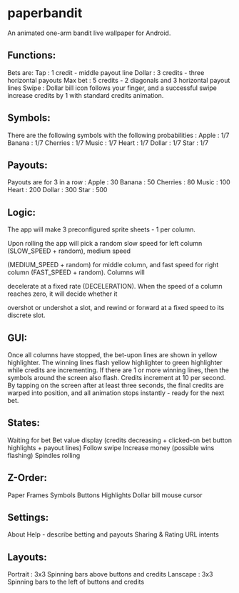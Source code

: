 paperbandit
===========

An animated one-arm bandit live wallpaper for Android.

Functions:
----------
Bets are:
Tap : 1 credit - middle payout line
Dollar : 3 credits - three horizontal payouts
Max bet : 5 credits - 2 diagonals and 3 horizontal payout lines
Swipe : Dollar bill icon follows your finger, and a successful swipe increase credits by 1 with standard credits animation.

Symbols:
--------
There are the following symbols with the following probabilities :
Apple : 1/7
Banana : 1/7
Cherries : 1/7
Music : 1/7
Heart : 1/7
Dollar : 1/7
Star : 1/7

Payouts:
--------
Payouts are for 3 in a row : 
Apple : 30
Banana : 50
Cherries : 80
Music : 100
Heart : 200
Dollar : 300
Star : 500

Logic:
------
The app will make 3 preconfigured sprite sheets - 1 per column.

Upon rolling the app will pick a random slow speed for left column (SLOW_SPEED + random), medium speed 

(MEDIUM_SPEED + random) for middle column, and fast speed for right column (FAST_SPEED + random). Columns will 

decelerate at a fixed rate (DECELERATION). When the speed of a column reaches zero, it will decide whether it 

overshot or undershot a slot, and rewind or forward at a fixed speed to its discrete slot.

GUI:
----
Once all columns have stopped, the bet-upon lines are shown in yellow highlighter. The winning lines flash yellow highlighter to green highlighter while credits are incrementing. If there are 1 or more winning lines, then the symbols around the screen also flash. Credits increment at 10 per second. By tapping on the screen after at least three seconds, the final credits are warped into position, and all animation stops instantly - ready for the next bet.

States:
-------
Waiting for bet
Bet value display (credits decreasing + clicked-on bet button highlights + payout lines)
Follow swipe
Increase money (possible wins flashing)
Spindles rolling

Z-Order:
--------
Paper
Frames
Symbols
Buttons
Highlights
Dollar bill mouse cursor

Settings:
---------
About
Help - describe betting and payouts
Sharing & Rating URL intents

Layouts:
--------
Portrait : 3x3 Spinning bars above buttons and credits
Lanscape : 3x3 Spinning bars to the left of buttons and credits
